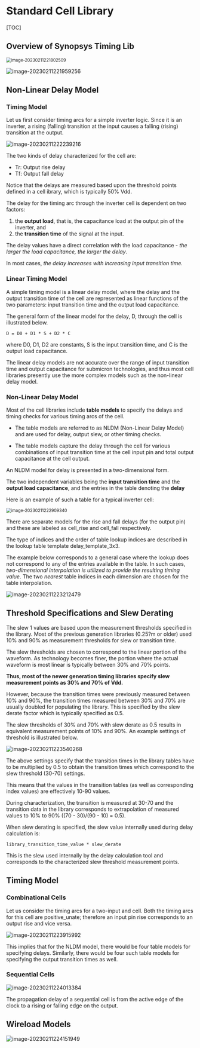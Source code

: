# Standard Cell Library

[TOC]

## Overview of Synopsys Timing Lib

<img src="assets/image-20230211221802509.png" alt="image-20230211221802509" style="zoom:80%;" />

![image-20230211221959256](assets/image-20230211221959256.png)



## Non-Linear Delay Model

### Timing Model

Let us first consider timing arcs for a simple inverter logic. Since it is an inverter, a rising (falling) transition at the input causes a falling (rising) transition at the output.

<img src="assets/image-20230211222239216.png" alt="image-20230211222239216"  />

The two kinds of delay characterized for the cell are:

- Tr: Output rise delay
- Tf: Output fall delay

Notice that the delays are measured based upon the threshold points defined in a cell ibrary, which is typically 50% Vdd.

The delay for the timing arc through the inverter cell is dependent on two factors:

1. the **output load**, that is, the capacitance load at the output pin of the inverter, and
2. the **transition time** of the signal at the input.

The delay values have a direct correlation with the load capacitance - *the larger the load capacitance, the larger the delay*. 

In most cases, *the delay increases with increasing input transition time.*

### Linear Timing Model

A simple timing model is a linear delay model, where the delay and the output transition time of the cell are represented as linear functions of the two parameters: input transition time and the output load capacitance.

The general form of the linear model for the delay, D, through the cell is illustrated below.

```
D = D0 + D1 * S + D2 * C
```

where D0, D1, D2 are constants, S is the input transition time, and C is the output load capacitance.

The linear delay models are not accurate over the range of input transition time and output capacitance for submicron technologies, and thus most cell libraries presently use the more complex models such as the non-linear delay model.

### Non-Linear Delay Model

Most of the cell libraries include **table models** to specify the delays and timing checks for various timing arcs of the cell.

- The table models are referred to as NLDM (Non-Linear Delay Model) and are used for delay, output slew, or other timing checks.

- The table models capture the delay through the cell for various combinations of input transition time at the cell input pin and total output capacitance at the cell output.

An NLDM model for delay is presented in a two-dimensional form.

The two independent variables being the **input transition time** and the **output load capacitance**, and the entries in the table denoting the **delay**

Here is an example of such a table for a typical inverter cell:

<img src="assets/image-20230211222909340.png" alt="image-20230211222909340" style="zoom:80%;" />

There are separate models for the rise and fall delays (for the output pin) and these are labeled as cell_rise and cell_fall respectively.

The type of indices and the order of table lookup indices are described in the lookup table template delay_template_3x3.

The example below corresponds to a general case where the lookup does not correspond to any of the entries available in the table. In such cases, *two-dimensional interpolation is utilized to provide the resulting timing value*. The two *nearest* table indices in each dimension are chosen for the table interpolation.

![image-20230211223212479](assets/image-20230211223212479.png)



## Threshold Specifications and Slew Derating

The slew 1 values are based upon the measurement thresholds specified in the library. Most of the previous generation libraries (0.25?m or older) used 10% and 90% as measurement thresholds for slew or transition time.

The slew thresholds are chosen to correspond to the linear portion of the waveform. As technology becomes finer, the portion where the actual waveform is most linear is typically between 30% and 70% points.

**Thus, most of the newer generation timing libraries specify slew measurement points as 30% and 70% of Vdd.**

However, because the transition times were previously measured between 10% and 90%, the transition times measured between 30% and 70% are usually doubled for populating the library. This is specified by the slew derate factor which is typically specified as 0.5.

The slew thresholds of 30% and 70% with slew derate as 0.5 results in equivalent measurement points of 10% and 90%. An example settings of threshold is illustrated below.

![image-20230211223540268](assets/image-20230211223540268.png)

The above settings specify that the transition times in the library tables have to be multiplied by 0.5 to obtain the transition times which correspond to the slew threshold (30-70) settings.

This means that the values in the transition tables (as well as corresponding index values) are effectively 10-90 values.

During characterization, the transition is measured at 30-70 and the transition data in the library corresponds to extrapolation of measured values to 10% to 90% ((70 - 30)/(90 - 10) = 0.5).

When slew derating is specified, the slew value internally used during delay calculation is:

```
library_transition_time_value * slew_derate
```

This is the slew used internally by the delay calculation tool and corresponds to the characterized slew threshold measurement points.



## Timing Model

### Combinational Cells

Let us consider the timing arcs for a two-input and cell. Both the timing arcs for this cell are positive_unate; therefore an input pin rise corresponds to an output rise and vice versa.

![image-20230211223915992](assets/image-20230211223915992.png)

This implies that for the NLDM model, there would be four table models for specifying delays. Similarly, there would be four such table models for specifying the output transition times as well.

### Sequential Cells

![image-20230211224013384](assets/image-20230211224013384.png)

 The propagation delay of a sequential cell is from the active edge of the clock to a rising or falling edge on the output.



## Wireload Models

![image-20230211224151949](assets/image-20230211224151949.png)
